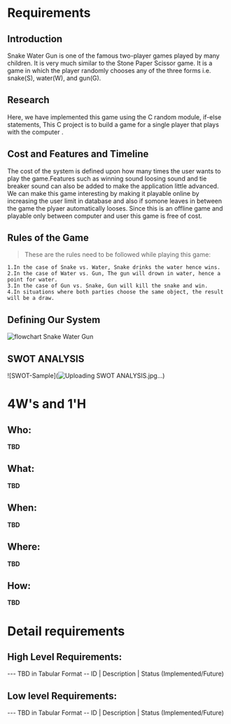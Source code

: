 # Requirements
## Introduction
Snake Water Gun is one of the famous two-player games played by many children. It is very much similar to the Stone Paper Scissor game. It is a game in which the player randomly chooses any of the three forms i.e. snake(S), water(W), and gun(G).
## Research
Here, we have implemented this game using the C random module, if-else statements, This C project is to build a game for a single player that plays with the computer . 
## Cost and Features and Timeline
The cost of the system is defined upon how many times the user wants to play the game.Features such as winning sound loosing sound and tie breaker sound can also be added to make the application little advanced. We can make this game interesting by making it playable online by increasing the user limit in database and also if somone leaves in between the game the plyaer automatically looses. Since this is an offline game and playable only between computer and user this game is free of cost.
## Rules of the Game
><p>These are the rules need to be followed while playing this game:</p>
    1.In the case of Snake vs. Water, Snake drinks the water hence wins.
    2.In the case of Water vs. Gun, The gun will drown in water, hence a point for water.
    3.In the case of Gun vs. Snake, Gun will kill the snake and win.
    4.In situations where both parties choose the same object, the result will be a draw.
## Defining Our System
  ![flowchart Snake Water Gun](https://user-images.githubusercontent.com/86225003/125267438-6fdcc800-e324-11eb-9d81-5949eb203b4c.jpg)

## SWOT ANALYSIS
![SWOT-Sample](![Uploading SWOT ANALYSIS.jpg…]())


# 4W&#39;s and 1&#39;H

## Who:

**TBD**

## What:

**TBD**

## When:

**TBD**

## Where:

**TBD**

## How:

**TBD**

# Detail requirements
## High Level Requirements:
--- TBD in Tabular Format 
-- ID | Description | Status (Implemented/Future)


##  Low level Requirements:
--- TBD in Tabular Format 
-- ID | Description | Status (Implemented/Future)
